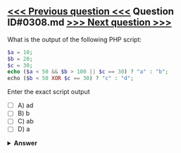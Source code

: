 [<<< Previous question <<<](0307.md)   Question ID#0308.md   [>>> Next question >>>](0309.md)
---

What is the output of the following PHP script:

```php
$a = 10;
$b = 20;
$c = 30;
echo ($a < 50 && $b > 100 || $c == 30) ? "a" : "b";
echo ($b < 50 XOR $c == 30) ? "c" : "d";
```
Enter the exact script output

- [ ] A) ad
- [ ] B) b
- [ ] C) ab
- [ ] D) a

<details><summary><b>Answer</b></summary>
<p>
  Answer: <strong>A</strong>
</p>
</details>
